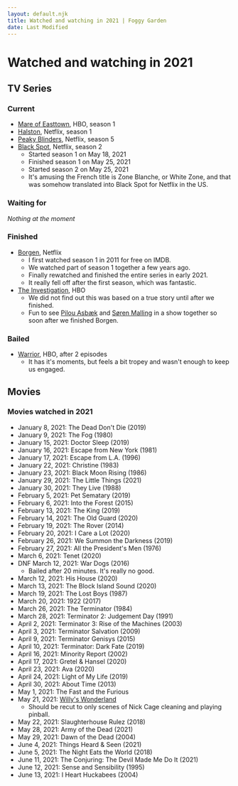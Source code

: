 ```yaml
---
layout: default.njk
title: Watched and watching in 2021 | Foggy Garden
date: Last Modified
---
```


# Watched and watching in 2021

## TV Series

### Current

* [Mare of Easttown](https://en.wikipedia.org/wiki/Mare_of_Easttown), HBO, season 1
* [Halston](https://en.wikipedia.org/wiki/Halston_(miniseries)), Netflix, season 1
* [Peaky Blinders](https://en.wikipedia.org/wiki/Peaky_Blinders_(TV_series)), Netflix, season 5
* [Black Spot](https://en.wikipedia.org/wiki/Black_Spot_(TV_series)), Netflix, season 2
  * Started season 1 on May 18, 2021
  * Finished season 1 on May 25, 2021
  * Started season 2 on May 25, 2021
  * It's amusing the French title is Zone Blanche, or White Zone, and that was somehow translated into Black Spot for Netflix in the US.

### Waiting for

*Nothing at the moment*

### Finished

* [Borgen](https://en.wikipedia.org/wiki/Borgen_(TV_series)), Netflix
  * I first watched season 1 in 2011 for free on IMDB.
  * We watched part of season 1 together a few years ago.
  * Finally rewatched and finished the entire series in early 2021.
  * It really fell off after the first season, which was fantastic.
* [The Investigation](https://en.wikipedia.org/wiki/The_Investigation_(TV_series)), HBO
  * We did not find out this was based on a true story until after we finished.
  * Fun to see [Pilou Asbæk](https://en.wikipedia.org/wiki/Pilou_Asb%C3%A6k) and [Søren Malling](https://en.wikipedia.org/wiki/S%C3%B8ren_Malling) in a show together so soon after we finished Borgen.

### Bailed

* [Warrior](https://en.wikipedia.org/wiki/Warrior_(TV_series)), HBO, after 2 episodes
  * It has it's moments, but feels a bit tropey and wasn't enough to keep us engaged.

## Movies

### Movies watched in 2021

* January 8, 2021: The Dead Don't Die (2019)
* January 9, 2021: The Fog (1980)
* January 15, 2021: Doctor Sleep (2019)
* January 16, 2021: Escape from New York (1981)
* January 17, 2021: Escape from L.A. (1996)
* January 22, 2021: Christine (1983)
* January 23, 2021: Black Moon Rising (1986)
* January 29, 2021: The Little Things (2021)
* January 30, 2021: They Live (1988)
* February 5, 2021: Pet Sematary (2019)
* February 6, 2021: Into the Forest (2015)
* February 13, 2021: The King (2019)
* February 14, 2021: The Old Guard (2020)
* February 19, 2021: The Rover (2014)
* February 20, 2021: I Care a Lot (2020)
* February 26, 2021: We Summon the Darkness (2019)
* February 27, 2021: All the President's Men (1976)
* March 6, 2021: Tenet (2020)
* DNF March 12, 2021: War Dogs (2016)
  * Bailed after 20 minutes. It's really no good.
* March 12, 2021: His House (2020)
* March 13, 2021: The Block Island Sound (2020)
* March 19, 2021: The Lost Boys (1987)
* March 20, 2021: 1922 (2017)
* March 26, 2021: The Terminator (1984)
* March 28, 2021: Terminator 2: Judgement Day (1991)
* April 2, 2021: Terminator 3: Rise of the Machines (2003)
* April 3, 2021: Terminator Salvation (2009)
* April 9, 2021: Terminator Genisys (2015)
* April 10, 2021: Terminator: Dark Fate (2019)
* April 16, 2021: Minority Report (2002)
* April 17, 2021: Gretel & Hansel (2020)
* April 23, 2021: Ava (2020)
* April 24, 2021: Light of My Life (2019)
* April 30, 2021: About Time (2013)
* May 1, 2021: The Fast and the Furious
* May 21, 2021: [Willy's Wonderland](https://en.wikipedia.org/wiki/Willy's_Wonderland)
  * Should be recut to only scenes of Nick Cage cleaning and playing pinball.
* May 22, 2021: Slaughterhouse Rulez (2018)
* May 28, 2021: Army of the Dead (2021)
* May 29, 2021: Dawn of the Dead (2004)
* June 4, 2021: Things Heard & Seen (2021)
* June 5, 2021: The Night Eats the World (2018)
* June 11, 2021: The Conjuring: The Devil Made Me Do It (2021)
* June 12, 2021: Sense and Sensibility (1995)
* June 13, 2021: I Heart Huckabees (2004)
